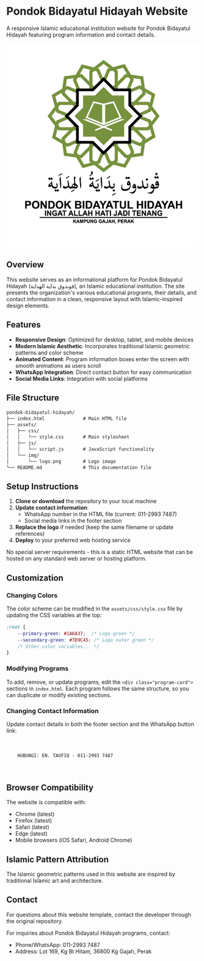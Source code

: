 # Pondok Bidayatul Hidayah Website

A responsive Islamic educational institution website for Pondok Bidayatul Hidayah featuring program information and contact details.

![Pondok Bidayatul Hidayah Logo](assets/img/logo.jpg)

## Overview

This website serves as an informational platform for Pondok Bidayatul Hidayah (فوندوق بداية الهداية), an Islamic educational institution. The site presents the organization's various educational programs, their details, and contact information in a clean, responsive layout with Islamic-inspired design elements.

## Features

- **Responsive Design**: Optimized for desktop, tablet, and mobile devices
- **Modern Islamic Aesthetic**: Incorporates traditional Islamic geometric patterns and color scheme
- **Animated Content**: Program information boxes enter the screen with smooth animations as users scroll
- **WhatsApp Integration**: Direct contact button for easy communication
- **Social Media Links**: Integration with social platforms

## File Structure

```
pondok-bidayatul-hidayah/
├── index.html              # Main HTML file
├── assets/
│   ├── css/
│   │   └── style.css       # Main stylesheet
│   ├── js/
│   │   └── script.js       # JavaScript functionality
│   └── img/
│       └── logo.png        # Logo image
└── README.md               # This documentation file
```

## Setup Instructions

1. **Clone or download** the repository to your local machine
2. **Update contact information**:
   - WhatsApp number in the HTML file (current: 011-2993 7487)
   - Social media links in the footer section
3. **Replace the logo** if needed (keep the same filename or update references)
4. **Deploy** to your preferred web hosting service

No special server requirements - this is a static HTML website that can be hosted on any standard web server or hosting platform.

## Customization

### Changing Colors

The color scheme can be modified in the `assets/css/style.css` file by updating the CSS variables at the top:

```css
:root {
    --primary-green: #1A6A37;  /* Logo green */
    --secondary-green: #7D9C45; /* Logo outer green */
    /* Other color variables... */
}
```

### Modifying Programs

To add, remove, or update programs, edit the `<div class="program-card">` sections in `index.html`. Each program follows the same structure, so you can duplicate or modify existing sections.

### Changing Contact Information

Update contact details in both the footer section and the WhatsApp button link:

```html


    HUBUNGI: EN. TAUFIQ - 011-2993 7487




```

## Browser Compatibility

The website is compatible with:
- Chrome (latest)
- Firefox (latest)
- Safari (latest)
- Edge (latest)
- Mobile browsers (iOS Safari, Android Chrome)

## Islamic Pattern Attribution

The Islamic geometric patterns used in this website are inspired by traditional Islamic art and architecture.

## Contact

For questions about this website template, contact the developer through the original repository.

For inquiries about Pondok Bidayatul Hidayah programs, contact:
- Phone/WhatsApp: 011-2993 7487
- Address: Lot 169, Kg Bt Hitam, 36800 Kg Gajah, Perak